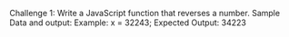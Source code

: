 Challenge 1:
Write a JavaScript function that reverses a number.
Sample Data and output:
Example: 
x = 32243;
Expected Output: 34223